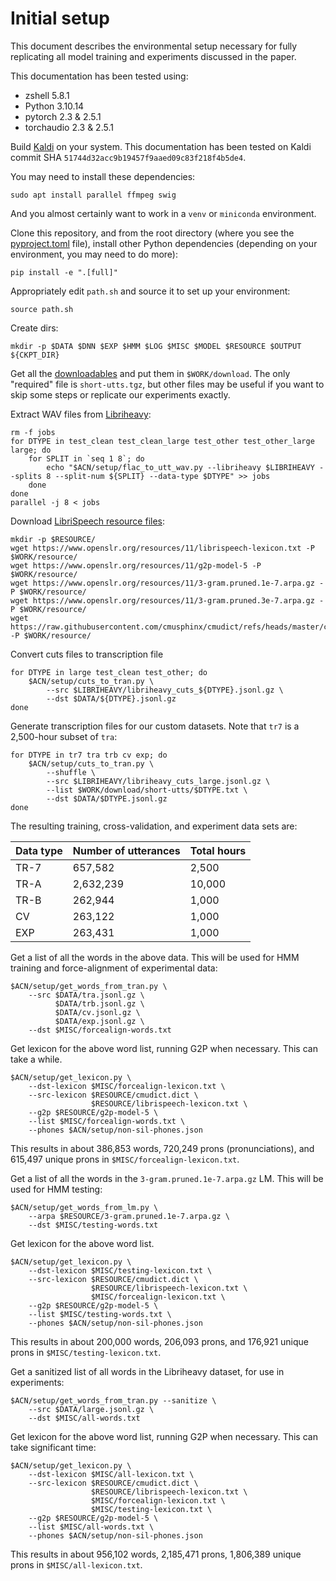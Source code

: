 # Initial setup

This document describes the environmental setup necessary for fully replicating all model training and experiments discussed in the paper.

This documentation has been tested using:
- zshell 5.8.1
- Python 3.10.14
- pytorch 2.3 & 2.5.1
- torchaudio 2.3 & 2.5.1

Build [Kaldi](https://github.com/kaldi-asr/kaldi) on your system. This documentation has been tested on Kaldi commit SHA `51744d32acc9b19457f9aaed09c83f218f4b5de4`.

You may need to install these dependencies:
```commandline
sudo apt install parallel ffmpeg swig
```

And you almost certainly want to work in a `venv` or `miniconda` environment.

Clone this repository, and from the root directory (where you see the [pyproject.toml](../pyproject.toml) file), install other Python dependencies (depending on your environment, you may need to do more):

```commandline
pip install -e ".[full]"
```

Appropriately edit `path.sh` and source it to set up your environment:

```commandline
source path.sh
```

Create dirs:

```commandline
mkdir -p $DATA $DNN $EXP $HMM $LOG $MISC $MODEL $RESOURCE $OUTPUT ${CKPT_DIR}
```

Get all the [downloadables](downloads.md) and put them in `$WORK/download`. The only "required" file is `short-utts.tgz`, but other files may be useful if you want to skip some steps or replicate our experiments exactly.

Extract WAV files from [Libriheavy](https://github.com/k2-fsa/libriheavy):

```commandline
rm -f jobs
for DTYPE in test_clean test_clean_large test_other test_other_large large; do
    for SPLIT in `seq 1 8`; do
        echo "$ACN/setup/flac_to_utt_wav.py --libriheavy $LIBRIHEAVY --splits 8 --split-num ${SPLIT} --data-type $DTYPE" >> jobs
    done
done
parallel -j 8 < jobs
```

Download [LibriSpeech resource files](https://www.openslr.org/11/):

```commandline
mkdir -p $RESOURCE/
wget https://www.openslr.org/resources/11/librispeech-lexicon.txt -P $WORK/resource/
wget https://www.openslr.org/resources/11/g2p-model-5 -P $WORK/resource/
wget https://www.openslr.org/resources/11/3-gram.pruned.1e-7.arpa.gz -P $WORK/resource/
wget https://www.openslr.org/resources/11/3-gram.pruned.3e-7.arpa.gz -P $WORK/resource/
wget https://raw.githubusercontent.com/cmusphinx/cmudict/refs/heads/master/cmudict.dict -P $WORK/resource/
```

Convert cuts files to transcription file
```commandline
for DTYPE in large test_clean test_other; do
    $ACN/setup/cuts_to_tran.py \
        --src $LIBRIHEAVY/libriheavy_cuts_${DTYPE}.jsonl.gz \
        --dst $DATA/${DTYPE}.jsonl.gz
done
```

Generate transcription files for our custom datasets. Note that `tr7` is a 2,500-hour subset of `tra`:
```commandline
for DTYPE in tr7 tra trb cv exp; do
    $ACN/setup/cuts_to_tran.py \
        --shuffle \
        --src $LIBRIHEAVY/libriheavy_cuts_large.jsonl.gz \
        --list $WORK/download/short-utts/$DTYPE.txt \
        --dst $DATA/$DTYPE.jsonl.gz
done
```

The resulting training, cross-validation, and experiment data sets are:

| Data type | Number of utterances | Total hours |
|-----------|----------------------|-------------|
| TR-7      | 657,582              | 2,500       |
| TR-A      | 2,632,239            | 10,000      |
| TR-B      | 262,944              | 1,000       |
| CV        | 263,122              | 1,000       |
| EXP       | 263,431              | 1,000       |

Get a list of all the words in the above data. This will be used for HMM training and force-alignment of experimental data:

```commandline
$ACN/setup/get_words_from_tran.py \
    --src $DATA/tra.jsonl.gz \
          $DATA/trb.jsonl.gz \
          $DATA/cv.jsonl.gz \
          $DATA/exp.jsonl.gz \
    --dst $MISC/forcealign-words.txt
```

Get lexicon for the above word list, running G2P when necessary. This can take a while.

```commandline
$ACN/setup/get_lexicon.py \
    --dst-lexicon $MISC/forcealign-lexicon.txt \
    --src-lexicon $RESOURCE/cmudict.dict \
                  $RESOURCE/librispeech-lexicon.txt \
    --g2p $RESOURCE/g2p-model-5 \
    --list $MISC/forcealign-words.txt \
    --phones $ACN/setup/non-sil-phones.json
```

This results in about 386,853 words, 720,249 prons (pronunciations), and 615,497 unique prons in `$MISC/forcealign-lexicon.txt`.

Get a list of all the words in the `3-gram.pruned.1e-7.arpa.gz` LM. This will be used for HMM testing:

```commandline
$ACN/setup/get_words_from_lm.py \
    --arpa $RESOURCE/3-gram.pruned.1e-7.arpa.gz \
    --dst $MISC/testing-words.txt
```

Get lexicon for the above word list.

```commandline
$ACN/setup/get_lexicon.py \
    --dst-lexicon $MISC/testing-lexicon.txt \
    --src-lexicon $RESOURCE/cmudict.dict \
                  $RESOURCE/librispeech-lexicon.txt \
                  $MISC/forcealign-lexicon.txt \
    --g2p $RESOURCE/g2p-model-5 \
    --list $MISC/testing-words.txt \
    --phones $ACN/setup/non-sil-phones.json
```

This results in about 200,000 words, 206,093 prons, and 176,921 unique prons in `$MISC/testing-lexicon.txt`.

Get a sanitized list of all words in the Libriheavy dataset, for use in experiments:

```commandline
$ACN/setup/get_words_from_tran.py --sanitize \
    --src $DATA/large.jsonl.gz \
    --dst $MISC/all-words.txt
```

Get lexicon for the above word list, running G2P when necessary. This can take significant time:

```commandline
$ACN/setup/get_lexicon.py \
    --dst-lexicon $MISC/all-lexicon.txt \
    --src-lexicon $RESOURCE/cmudict.dict \
                  $RESOURCE/librispeech-lexicon.txt \
                  $MISC/forcealign-lexicon.txt \
                  $MISC/testing-lexicon.txt \
    --g2p $RESOURCE/g2p-model-5 \
    --list $MISC/all-words.txt \
    --phones $ACN/setup/non-sil-phones.json
```

This results in about 956,102 words, 2,185,471 prons, 1,806,389 unique prons in `$MISC/all-lexicon.txt`.
